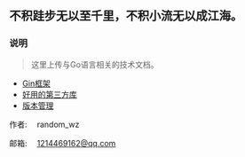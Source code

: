 ## 不积跬步无以至千里，不积小流无以成江海。



### 说明
> 这里上传与Go语言相关的技术文档。

- [Gin框架](gin/gin.md)
- [好用的第三方库](sdk/README.md)
- [版本管理](版本管理/README.md)

作者: &emsp;random_wz

邮箱: &emsp;1214469162@qq.com